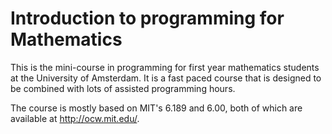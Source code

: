 Introduction to programming for Mathematics
===========================================

This is the mini-course in programming for first year mathematics students at
the University of Amsterdam. It is a fast paced course that is designed to be
combined with lots of assisted programming hours.

The course is mostly based on MIT's 6.189 and 6.00, both of which are available
at http://ocw.mit.edu/.
